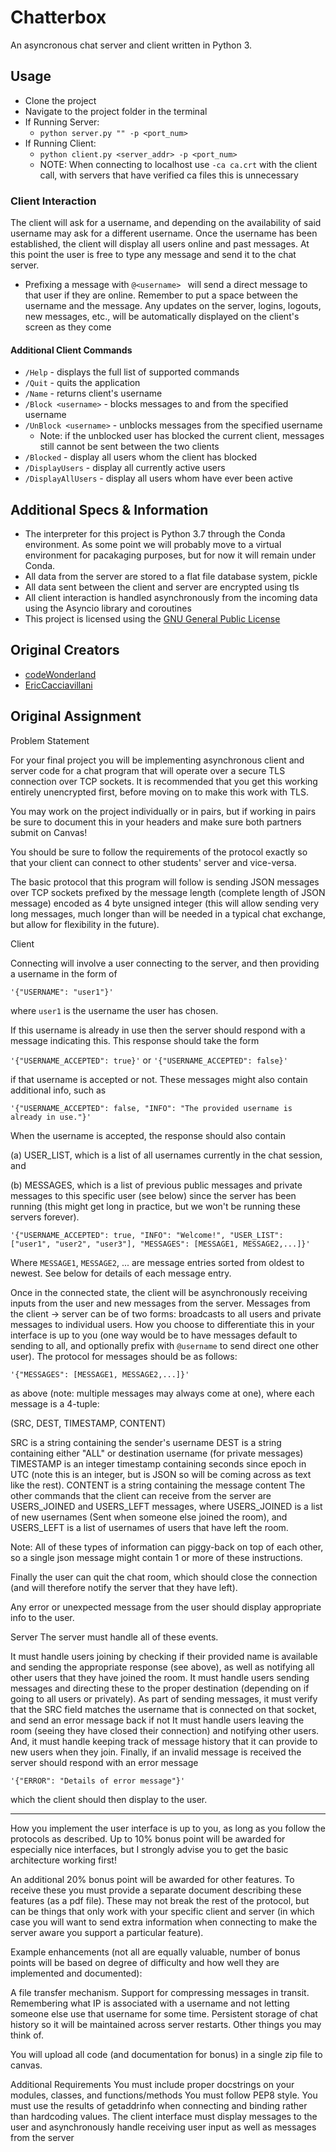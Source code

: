 # Chatterbox
An asyncronous chat server and client written in Python 3.

## Usage
- Clone the project
- Navigate to the project folder in the terminal
- If Running Server:
    - `python server.py "" -p <port_num>`
- If Running Client:
    - `python client.py <server_addr> -p <port_num>`
    - NOTE: When connecting to localhost use `-ca ca.crt` with the client call, with servers that have verified ca files this is unnecessary

### Client Interaction
The client will ask for a username, and depending on the availability of said username may ask for a different username.
Once the username has been established, the client will display all users online and past messages.
At this point the user is free to type any message and send it to the chat server.
- Prefixing a message with `@<username> ` will send a direct message to that user if they are online. Remember to put a space between the username and the message.
Any updates on the server, logins, logouts, new messages, etc., will be automatically displayed on the client's screen as they come

#### Additional Client Commands
- `/Help` - displays the full list of supported commands
- `/Quit` - quits the application
- `/Name` - returns client's username
- `/Block <username>` - blocks messages to and from the specified username
- `/UnBlock <username>` - unblocks messages from the specified username
    - Note: if the unblocked user has blocked the current client, messages still cannot be sent between the two clients
- `/Blocked` - display all users whom the client has blocked
- `/DisplayUsers` - display all currently active users
- `/DisplayAllUsers` - display all users whom have ever been active

## Additional Specs & Information
- The interpreter for this project is Python 3.7 through the Conda environment. As some point we will probably move to a virtual environment for pacakaging purposes, but for now it will remain under Conda.
- All data from the server are stored to a flat file database system, pickle
- All data sent between the client and server are encrypted using tls
- All client interaction is handled asynchronously from the incoming data using the Asyncio library and coroutines
- This project is licensed using the [GNU General Public License](https://www.gnu.org/licenses/gpl-3.0.en.html)

## Original Creators
- [codeWonderland](https://github.com/codeWonderland)
- [EricCacciavillani](https://github.com/EricCacciavillani)

## Original Assignment
Problem Statement

For your final project you will be implementing asynchronous client and server code for a chat program that will operate over a secure TLS connection over TCP sockets.  It is recommended that you get this working entirely unencrypted first, before moving on to make this work with TLS.

 

You may work on the project individually or in pairs, but if working in pairs be sure to document this in your headers and make sure both partners submit on Canvas!

You should be sure to follow the requirements of the protocol exactly so that your client can connect to other students' server and vice-versa.

The basic protocol that this program will follow is sending JSON messages over TCP sockets prefixed by the message length (complete length of JSON message) encoded as 4 byte unsigned integer (this will allow sending very long messages, much longer than will be needed in a typical chat exchange, but allow for flexibility in the future). 

Client

Connecting will involve a user connecting to the server, and then providing a username in the form of

`'{"USERNAME": "user1"}'`

where `user1` is the username the user has chosen.

If this username is already in use then the server should respond with a message indicating this.  This response should take the form

`'{"USERNAME_ACCEPTED": true}'` or `'{"USERNAME_ACCEPTED": false}'`

if that username is accepted or not.  These messages might also contain additional info, such as

`'{"USERNAME_ACCEPTED": false, "INFO": "The provided username is already in use."}'`

When the username is accepted, the response should also contain

(a) USER_LIST, which is a list of all usernames currently in the chat session, and

(b) MESSAGES, which is a list of previous public messages and private messages to this specific user (see below) since the server has been running (this might get long in practice, but we won't be running these servers forever). 

`'{"USERNAME_ACCEPTED": true, "INFO": "Welcome!", "USER_LIST": ["user1", "user2", "user3"], "MESSAGES": [MESSAGE1, MESSAGE2,...]}'`

Where `MESSAGE1`, `MESSAGE2`, ... are message entries sorted from oldest to newest.  See below for details of each message entry.

Once in the connected state, the client will be asynchronously receiving inputs from the user and new messages from the server.  Messages from the client -> server can be of two forms: broadcasts to all users and private messages to individual users.  How you choose to differentiate this in your interface is up to you (one way would be to have messages default to sending to all, and optionally prefix with `@username` to send direct one other user).  The protocol for messages should be as follows:

`'{"MESSAGES": [MESSAGE1, MESSAGE2,...]}'`

as above (note: multiple messages may always come at one), where each message is a 4-tuple:

(SRC, DEST, TIMESTAMP, CONTENT)

SRC is a string containing the sender's username
DEST is a string containing either "ALL" or destination username (for private messages)
TIMESTAMP is an integer timestamp containing seconds since epoch in UTC (note this is an integer, but is JSON so will be coming across as text like the rest).
CONTENT is a string containing the message content
The other commands that the client can receive from the server are USERS_JOINED and USERS_LEFT messages, where USERS_JOINED is a list of new usernames (Sent when someone else joined the room), and USERS_LEFT is a list of usernames of users that have left the room.

Note: All of these types of information can piggy-back on top of each other, so a single json message might contain 1 or more of these instructions.

Finally the user can quit the chat room, which should close the connection (and will therefore notify the server that they have left).

Any error or unexpected message from the user should display appropriate info to the user.

Server
The server must handle all of these events. 

It must handle users joining by checking if their provided name is available and sending the appropriate response (see above), as well as notifying all other users that they have joined the room. 
It must handle users sending messages and directing these to the proper destination (depending on if going to all users or privately). 
As part of sending messages, it must verify that the SRC field matches the username that is connected on that socket, and send an error message back if not
It must handle users leaving the room (seeing they have closed their connection) and notifying other users. 
And, it must handle keeping track of message history that it can provide to new users when they join.
Finally, if an invalid message is received the server should respond with an error message

`'{"ERROR": "Details of error message"}'`

which the client should then display to the user.

---------------------

How you implement the user interface is up to you, as long as you follow the protocols as described.  Up to 10% bonus point will be awarded for especially nice interfaces, but I strongly advise you to get the basic architecture working first!

An additional 20% bonus point will be awarded for other features.  To receive these you must provide a separate document describing these features (as a pdf file).  These may not break the rest of the protocol, but can be things that only work with your specific client and server (in which case you will want to send extra information when connecting to make the server aware you support a particular feature). 

Example enhancements (not all are equally valuable, number of bonus points will be based on degree of difficulty and how well they are implemented and documented):

A file transfer mechanism.
Support for compressing messages in transit.
Remembering what IP is associated with a username and not letting someone else use that username for some time.
Persistent storage of chat history so it will be maintained across server restarts.
Other things you may think of.
 

You will upload all code (and documentation for bonus) in a single zip file to canvas.

 

Additional Requirements
You must include proper docstrings on your modules, classes, and functions/methods
You must follow PEP8 style.
You must use the results of getaddrinfo when connecting and binding rather than hardcoding values.
The client interface must display messages to the user and asynchronously handle receiving user input as well as messages from the server
